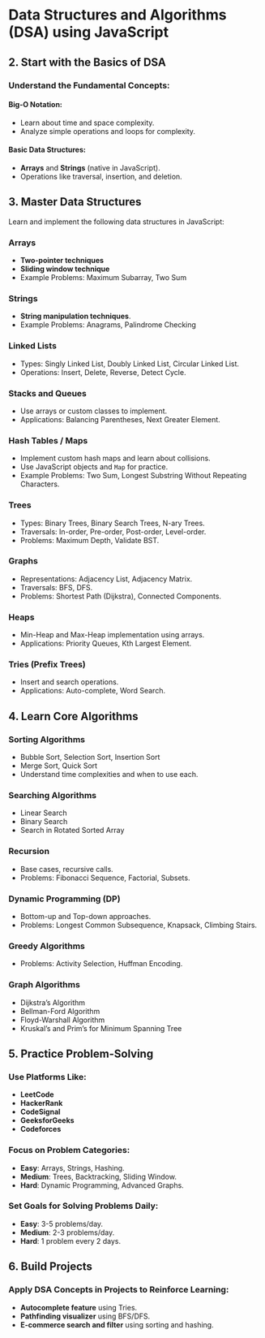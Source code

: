 # Data Structures and Algorithms (DSA) using JavaScript

## 2. Start with the Basics of DSA

### Understand the Fundamental Concepts:

#### Big-O Notation:

- Learn about time and space complexity.
- Analyze simple operations and loops for complexity.

#### Basic Data Structures:

- **Arrays** and **Strings** (native in JavaScript).
- Operations like traversal, insertion, and deletion.

## 3. Master Data Structures

Learn and implement the following data structures in JavaScript:

### Arrays

- **Two-pointer techniques**
- **Sliding window technique**
- Example Problems: Maximum Subarray, Two Sum

### Strings

- **String manipulation techniques**.
- Example Problems: Anagrams, Palindrome Checking

### Linked Lists

- Types: Singly Linked List, Doubly Linked List, Circular Linked List.
- Operations: Insert, Delete, Reverse, Detect Cycle.

### Stacks and Queues

- Use arrays or custom classes to implement.
- Applications: Balancing Parentheses, Next Greater Element.

### Hash Tables / Maps

- Implement custom hash maps and learn about collisions.
- Use JavaScript objects and `Map` for practice.
- Example Problems: Two Sum, Longest Substring Without Repeating Characters.

### Trees

- Types: Binary Trees, Binary Search Trees, N-ary Trees.
- Traversals: In-order, Pre-order, Post-order, Level-order.
- Problems: Maximum Depth, Validate BST.

### Graphs

- Representations: Adjacency List, Adjacency Matrix.
- Traversals: BFS, DFS.
- Problems: Shortest Path (Dijkstra), Connected Components.

### Heaps

- Min-Heap and Max-Heap implementation using arrays.
- Applications: Priority Queues, Kth Largest Element.

### Tries (Prefix Trees)

- Insert and search operations.
- Applications: Auto-complete, Word Search.

## 4. Learn Core Algorithms

### Sorting Algorithms

- Bubble Sort, Selection Sort, Insertion Sort
- Merge Sort, Quick Sort
- Understand time complexities and when to use each.

### Searching Algorithms

- Linear Search
- Binary Search
- Search in Rotated Sorted Array

### Recursion

- Base cases, recursive calls.
- Problems: Fibonacci Sequence, Factorial, Subsets.

### Dynamic Programming (DP)

- Bottom-up and Top-down approaches.
- Problems: Longest Common Subsequence, Knapsack, Climbing Stairs.

### Greedy Algorithms

- Problems: Activity Selection, Huffman Encoding.

### Graph Algorithms

- Dijkstra’s Algorithm
- Bellman-Ford Algorithm
- Floyd-Warshall Algorithm
- Kruskal’s and Prim’s for Minimum Spanning Tree

## 5. Practice Problem-Solving

### Use Platforms Like:

- **LeetCode**
- **HackerRank**
- **CodeSignal**
- **GeeksforGeeks**
- **Codeforces**

### Focus on Problem Categories:

- **Easy**: Arrays, Strings, Hashing.
- **Medium**: Trees, Backtracking, Sliding Window.
- **Hard**: Dynamic Programming, Advanced Graphs.

### Set Goals for Solving Problems Daily:

- **Easy**: 3-5 problems/day.
- **Medium**: 2-3 problems/day.
- **Hard**: 1 problem every 2 days.

## 6. Build Projects

### Apply DSA Concepts in Projects to Reinforce Learning:

- **Autocomplete feature** using Tries.
- **Pathfinding visualizer** using BFS/DFS.
- **E-commerce search and filter** using sorting and hashing.
